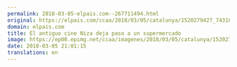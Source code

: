 ```yaml
---
permalink: 2018-03-05-elpais.com--267711494.html
original: https://elpais.com/ccaa/2018/03/05/catalunya/1520279427_743184.html#?ref=rss&format=simple&link=link
domain: elpais.com
title: El antiguo cine Niza deja paso a un supermercado
image: https://ep00.epimg.net/ccaa/imagenes/2018/03/05/catalunya/1520279427_743184_1520279611_rrss_normal.jpg
date: 2018-03-05 21:01:15
translations: en
---
```


